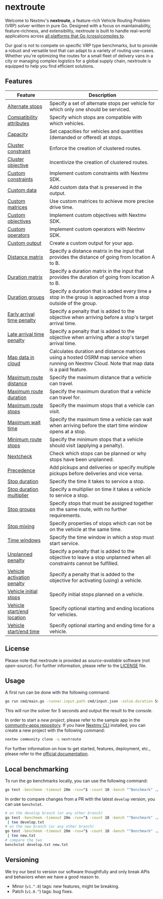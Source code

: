# nextroute

Welcome to Nextmv's **nextroute**, a feature-rich Vehicle Routing Problem (VRP)
solver written in pure Go. Designed with a focus on maintainability,
feature-richness, and extensibility, nextroute is built to handle real-world
applications across [all platforms that Go (cross)compiles
to](https://go.dev/doc/install/source#environment).

Our goal is not to compete on specific VRP type benchmarks, but to provide a
robust and versatile tool that can adapt to a variety of routing use-cases.
Whether you're optimizing the routes for a small fleet of delivery vans in a
city or managing complex logistics for a global supply chain, nextroute is
equipped to help you find efficient solutions.

## Features

| Feature | Description |
| ------- | ----------- |
| [Alternate stops](https://www.nextmv.io/docs/vehicle-routing/features/alternate-stops) | Specify a set of alternate stops per vehicle for which only one should be serviced. |
| [Compatibility attributes](https://www.nextmv.io/docs/vehicle-routing/features/compatibility-attributes) | Specify which stops are compatible with which vehicles. |
| [Capacity](https://www.nextmv.io/docs/vehicle-routing/features/capacity) | Set capacities for vehicles and quantities (demanded or offered) at stops. |
| [Cluster constraint](https://www.nextmv.io/docs/vehicle-routing/features/cluster-constraint) | Enforce the creation of clustered routes. |
| [Cluster objective](https://www.nextmv.io/docs/vehicle-routing/features/cluster-objective) | Incentivize the creation of clustered routes. |
| [Custom constraints](https://www.nextmv.io/docs/vehicle-routing/features/custom-constraints) | Implement custom constraints with Nextmv SDK. |
| [Custom data](https://www.nextmv.io/docs/vehicle-routing/features/custom-data) | Add custom data that is preserved in the output. |
| [Custom matrices](https://www.nextmv.io/docs/vehicle-routing/features/custom-matrices) | Use custom matrices to achieve more precise drive time. |
| [Custom objectives](https://www.nextmv.io/docs/vehicle-routing/features/custom-objectives) | Implement custom objectives with Nextmv SDK. |
| [Custom operators](https://www.nextmv.io/docs/vehicle-routing/features/custom-operators) | Implement custom operators with Nextmv SDK. |
| [Custom output](https://www.nextmv.io/docs/vehicle-routing/features/custom-output) | Create a custom output for your app. |
| [Distance matrix](https://www.nextmv.io/docs/vehicle-routing/features/distance-matrix) | Specify a distance matrix in the input that provides the distance of going from location A to B. |
| [Duration matrix](https://www.nextmv.io/docs/vehicle-routing/features/duration-matrix) | Specify a duration matrix in the input that provides the duration of going from location A to B. |
| [Duration groups](https://www.nextmv.io/docs/vehicle-routing/features/duration-groups) | Specify a duration that is added every time a stop in the group is approached from a stop outside of the group. |
| [Early arrival time penalty](https://www.nextmv.io/docs/vehicle-routing/features/early-arrival-time-penalty) | Specify a penalty that is added to the objective when arriving before a stop's target arrival time. |
| [Late arrival time penalty](https://www.nextmv.io/docs/vehicle-routing/features/late-arrival-time-penalty) | Specify a penalty that is added to the objective when arriving after a stop's target arrival time. |
| [Map data in cloud](https://www.nextmv.io/docs/vehicle-routing/features/map-data) | Calculates duration and distance matrices using a hosted OSRM map service when running on Nextmv Cloud. Note that map data is a paid feature. |
| [Maximum route distance](https://www.nextmv.io/docs/vehicle-routing/features/max-distance) | Specify the maximum distance that a vehicle can travel. |
| [Maximum route duration](https://www.nextmv.io/docs/vehicle-routing/features/max-duration) | Specify the maximum duration that a vehicle can travel for. |
| [Maximum route stops](https://www.nextmv.io/docs/vehicle-routing/features/max-stops) | Specify the maximum stops that a vehicle can visit. |
| [Maximum wait time](https://www.nextmv.io/docs/vehicle-routing/features/max-wait) | Specify the maximum time a vehicle can wait when arriving before the start time window opens at a stop. |
| [Minimum route stops](https://www.nextmv.io/docs/vehicle-routing/features/min-stops) | Specify the minimum stops that a vehicle should visit (applying a penalty). |
| [Nextcheck](https://www.nextmv.io/docs/vehicle-routing/features/nextcheck) | Check which stops can be planned or why stops have been unplanned. |
| [Precedence](https://www.nextmv.io/docs/vehicle-routing/features/precedence) | Add pickups and deliveries or specify multiple pickups before deliveries and vice versa. |
| [Stop duration](https://www.nextmv.io/docs/vehicle-routing/features/stop-duration) | Specify the time it takes to service a stop. |
| [Stop duration multiplier](https://www.nextmv.io/docs/vehicle-routing/features/stop-duration-multiplier) | Specify a multiplier on time it takes a vehicle to service a stop. |
| [Stop groups](https://www.nextmv.io/docs/vehicle-routing/features/stop-groups) | Specify stops that must be assigned together on the same route, with no further requirements. |
| [Stop mixing](https://www.nextmv.io/docs/vehicle-routing/features/stop-mixing) | Specify properties of stops which can not be on the vehicle at the same time. |
| [Time windows](https://www.nextmv.io/docs/vehicle-routing/features/time-windows) | Specify the time window in which a stop must start service. |
| [Unplanned penalty](https://www.nextmv.io/docs/vehicle-routing/features/unplanned-penalty) | Specify a penalty that is added to the objective to leave a stop unplanned when all constraints cannot be fulfilled. |
| [Vehicle activation penalty](https://www.nextmv.io/docs/vehicle-routing/features/vehicle-activation-penalty) | Specify a penalty that is added to the objective for activating (using) a vehicle. |
| [Vehicle initial stops](https://www.nextmv.io/docs/vehicle-routing/features/vehicle-initial-stops) | Specify initial stops planned on a vehicle. |
| [Vehicle start/end location](https://www.nextmv.io/docs/vehicle-routing/features/vehicle-start-end-location) | Specify optional starting and ending locations for vehicles. |
| [Vehicle start/end time](https://www.nextmv.io/docs/vehicle-routing/features/vehicle-start-end-time) | Specify optional starting and ending time for a vehicle. |

## License

Please note that nextroute is provided as _source-available_ software (not
_open-source_). For further information, please refer to the [LICENSE](./LICENSE.md)
file.

## Usage

A first run can be done with the following command:

```bash
go run cmd/main.go -runner.input.path cmd/input.json -solve.duration 5s
```

This will run the solver for 5 seconds and output the result to the console.

In order to start a _new project_, please refer to the sample app in the
[community-apps repository](https://github.com/nextmv-io/community-apps/tree/develop/nextroute).
If you have [Nextmv CLI](https://www.nextmv.io/docs/platform/installation#nextmv-cli)
installed, you can create a new project with the following command:

```bash
nextmv community clone -a nextroute
```

For further information on how to get started, features, deployment, etc.,
please refer to the [official documentation](https://www.nextmv.io/docs/vehicle-routing).

## Local benchmarking

To run the go benchmarks locally, you can use the following command:

```bash
go test -benchmem -timeout 20m -run=^$ -count 10 -bench "^Benchmark" ./...
```

In order to compare changes from a PR with the latest `develop` version, you can
use `benchstat`.

```bash
# on the develop branch (or any other branch)
go test -benchmem -timeout 20m -run=^$ -count 10 -bench "^Benchmark" ./...\
 | tee develop.txt
# on the new branch (or any other branch)
go test -benchmem -timeout 20m -run=^$ -count 10 -bench "^Benchmark" ./...\
 | tee new.txt
# compare the two
benchstat develop.txt new.txt
```

## Versioning

We try our best to version our software thoughtfully and only break APIs and
behaviors when we have a good reason to.

- Minor (`v1.^.0`) tags: new features, might be breaking.
- Patch (`v1.0.^`) tags: bug fixes.

